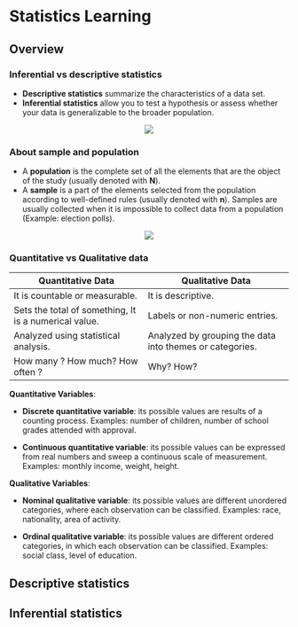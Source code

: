 # Statistics Learning
## Overview

### Inferential vs descriptive statistics
- **Descriptive statistics** summarize the characteristics of a data set. 
- **Inferential statistics** allow you to test a hypothesis or assess whether your data is generalizable to the broader population.

<center><img src="https://www.assignmenthelppro.com/blog/wp-content/uploads/difference-of-Inferential-and-Descriptive-Statistics.webp"></center>

### About sample and population
- A **population** is the complete set of all the elements that are the object of the study (usually denoted with **N**).
- A **sample** is a part of the elements selected from the population according to well-defined rules (usually denoted with **n**). Samples are usually collected when it is impossible to collect data from a population (Example: election polls).

<center><img src="https://miro.medium.com/max/1200/1*CJJ4317A9UgGa_WQi2SQLw.png"></center>

### Quantitative vs Qualitative data

| Quantitative Data  | Qualitative Data | 
| ------------------ | ---------------- |
| It is countable or measurable. | It is descriptive.|
| Sets the total of something, It is a numerical value. | Labels or non-numeric entries. |
| Analyzed using statistical analysis. | Analyzed by grouping the data into themes or categories. |
| How many ? How much? How often ? | Why? How? |

**Quantitative Variables**:
- **Discrete quantitative variable**: its possible values are results of a counting process. 
Examples: number of children, number of school grades attended with approval.

- **Continuous quantitative variable**: its possible values can be expressed from real numbers and sweep a continuous scale of measurement. 
Examples: monthly income, weight, height.

**Qualitative Variables**:
  - **Nominal qualitative variable**: its possible values are different unordered categories, where each observation can be classified. 
  Examples: race, nationality, area of activity.

- **Ordinal qualitative variable**: its possible values are different ordered categories, in which each observation can be classified. 
Examples: social class, level of education.

## Descriptive statistics
## Inferential statistics
